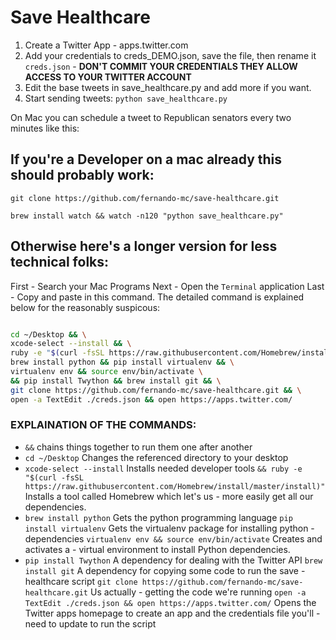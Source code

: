 # Save Healthcare

1. Create a Twitter App - apps.twitter.com
2. Add your credentials to creds_DEMO.json, save the file, then rename it `creds.json` - 
**DON'T COMMIT YOUR CREDENTIALS THEY ALLOW ACCESS TO YOUR TWITTER ACCOUNT**
3. Edit the base tweets in save_healthcare.py and add more if you want.
4. Start sending tweets: `python save_healthcare.py`


On Mac you can schedule a tweet to Republican senators every two minutes like this:

## If you're a Developer on a mac already this should probably work:
`git clone https://github.com/fernando-mc/save-healthcare.git`

`brew install watch && watch -n120 "python save_healthcare.py"`

## Otherwise here's a longer version for less technical folks:

First - Search your Mac Programs
Next - Open the `Terminal` application
Last - Copy and paste in this command. The detailed command is explained below for the reasonably suspicous:

```bash

cd ~/Desktop && \
xcode-select --install && \
ruby -e "$(curl -fsSL https://raw.githubusercontent.com/Homebrew/install/master/install)" && \
brew install python && pip install virtualenv && \
virtualenv env && source env/bin/activate \
&& pip install Twython && brew install git && \
git clone https://github.com/fernando-mc/save-healthcare.git && \
open -a TextEdit ./creds.json && open https://apps.twitter.com/

```

### EXPLAINATION OF THE COMMANDS:
- `&&` chains things together to run them one after another
- `cd ~/Desktop` Changes the referenced directory to your desktop
- `xcode-select --install` Installs needed developer tools
`&& ruby -e "$(curl -fsSL https://raw.githubusercontent.com/Homebrew/install/master/install)"` Installs a tool called Homebrew which let's us - more easily get all our dependencies.
- `brew install python` Gets the python programming language
`pip install virtualenv` Gets the virtualenv package for installing python - dependencies 
`virtualenv env && source env/bin/activate` Creates and activates a - virtual environment to install Python dependencies.
- `pip install Twython` A dependency for dealing with the Twitter API
`brew install git` A dependency for copying some code to run the save - healthcare script
`git clone https://github.com/fernando-mc/save-healthcare.git` Us actually - getting the code we're running
`open -a TextEdit ./creds.json && open https://apps.twitter.com/` Opens the Twitter apps homepage to create an app and the credentials file you'll - need to update to run the script
